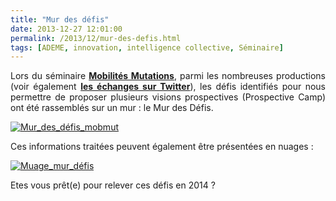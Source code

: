 ```yaml
---
title: "Mur des défis"
date: 2013-12-27 12:01:00
permalink: /2013/12/mur-des-defis.html
tags: [ADEME, innovation, intelligence collective, Séminaire]
---
```


<p style="text-align: justify">Lors du séminaire <a href="https://gabrielplassat.github.io/transportsdufutur/2013/12/rien-dans-lunivers-ne-saurait-resister-a-un-nombre-suffisamment-grand-dintelligences-groupees-et-org-1.html" target="_blank"><strong>Mobilités Mutations</strong></a>, parmi les nombreuses productions (voir également <a href="https://gabrielplassat.github.io/transportsdufutur/2013/12/tweet-feed-back-du-seminaire-mobilites-mutations.html" target="_blank"><strong>les échanges sur Twitter</strong></a>), les défis identifiés pour nous permettre de proposer plusieurs visions prospectives (Prospective Camp) ont été rassemblés sur un mur : le Mur des Défis.</p> <p><a class="asset-img-link" href="https://gabrielplassat.github.io/transportsdufutur/wp-content/uploads/sites/6/old/6a0120a66d2ad4970b019b03bda533970d-pi.jpg"><img alt="Mur_des_défis_mobmut" border="0" class="asset  asset-image at-xid-6a0120a66d2ad4970b019b03bda533970d image-full img-responsive" src="/wp-content/uploads/sites/6/old/6a0120a66d2ad4970b019b03bda533970d-800wi.jpg" title="Mur_des_défis_mobmut" /></a></p> <p>Ces informations traitées peuvent également être présentées en nuages :</p> <p><a class="asset-img-link" href="https://gabrielplassat.github.io/transportsdufutur/wp-content/uploads/sites/6/old/6a0120a66d2ad4970b019b03bce738970c-pi.jpg" target="_blank" title="http://www.wordle.net/show/wrdl/7415567/Mur"><img alt="Muage_mur_défis" border="0" class="asset  asset-image at-xid-6a0120a66d2ad4970b019b03bce738970c image-full img-responsive" src="/wp-content/uploads/sites/6/old/6a0120a66d2ad4970b019b03bce738970c-800wi.jpg" title="Muage_mur_défis" /></a></p> <p>Etes vous prêt(e) pour relever ces défis en 2014 ?</p>
